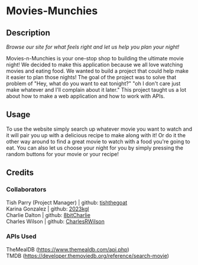 # Movies-Munchies

## Description
*Browse our site for what feels right and let us help you plan your night!*

Movies-n-Munchies is your one-stop shop to building the ultimate movie night! We decided to make this application because we all love watching movies and eating food. We wanted to build a project that could help make it easier to plan those nights! The goal of the project was to solve that problem of "Hey, what do you want to eat tonight?" "oh I don't care just make whatever and I'll complain about it later." This project taught us a lot about how to make a web application and how to work with APIs.

## Usage
To use the website simply search up whatever movie you want to watch and it will pair you up with a delicious recipe to make along with it! Or do it the other way around to find a great movie to watch with a food you're going to eat. You can also let us choose your night for you by simply pressing the random buttons for your movie or your recipe!

## Credits

### Collaborators
Tish Parry (Project Manager) | github: [tishthegoat](https://github.com/tishthegoat)<br>
Karina Gonzalez | github: [2023kgl](https://github.com/2023kgl)<br>
Charlie Dalton | github: [8bitCharlie](https://github.com/8bitCharlie)<br>
Charles Wilson | github: [CharlesRWilson](https://github.com/CharlesRWilson)<br>

### APIs Used
TheMealDB (https://www.themealdb.com/api.php)<br>
TMDB (https://developer.themoviedb.org/reference/search-movie)
